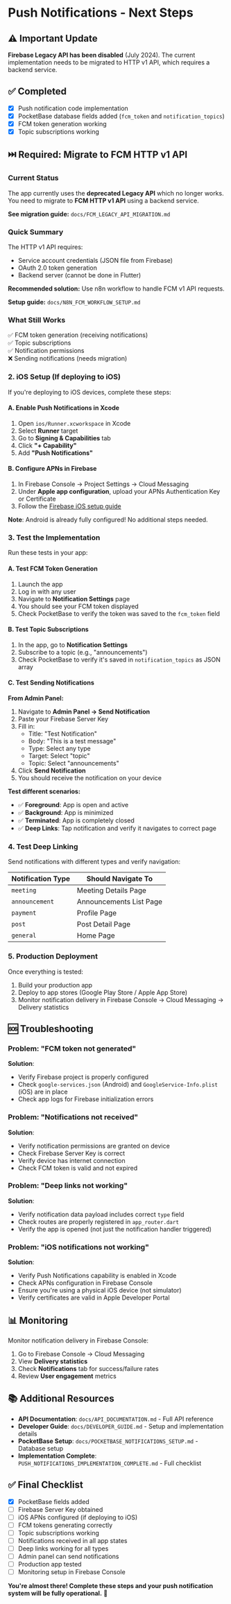 # Push Notifications - Next Steps

## ⚠️ Important Update

**Firebase Legacy API has been disabled** (July 2024). The current implementation needs to be migrated to HTTP v1 API, which requires a backend service.

## ✅ Completed

- [x] Push notification code implementation
- [x] PocketBase database fields added (`fcm_token` and `notification_topics`)
- [x] FCM token generation working
- [x] Topic subscriptions working

## ⏭️ Required: Migrate to FCM HTTP v1 API

### Current Status

The app currently uses the **deprecated Legacy API** which no longer works. You need to migrate to **FCM HTTP v1 API** using a backend service.

**See migration guide:** `docs/FCM_LEGACY_API_MIGRATION.md`

### Quick Summary

The HTTP v1 API requires:

- Service account credentials (JSON file from Firebase)
- OAuth 2.0 token generation
- Backend server (cannot be done in Flutter)

**Recommended solution:** Use n8n workflow to handle FCM v1 API requests.

**Setup guide:** `docs/N8N_FCM_WORKFLOW_SETUP.md`

### What Still Works

✅ FCM token generation (receiving notifications)  
✅ Topic subscriptions  
✅ Notification permissions  
❌ Sending notifications (needs migration)

### 2. iOS Setup (If deploying to iOS)

If you're deploying to iOS devices, complete these steps:

#### A. Enable Push Notifications in Xcode

1. Open `ios/Runner.xcworkspace` in Xcode
2. Select **Runner** target
3. Go to **Signing & Capabilities** tab
4. Click **"+ Capability"**
5. Add **"Push Notifications"**

#### B. Configure APNs in Firebase

1. In Firebase Console → Project Settings → Cloud Messaging
2. Under **Apple app configuration**, upload your APNs Authentication Key or Certificate
3. Follow the [Firebase iOS setup guide](https://firebase.google.com/docs/cloud-messaging/ios/client)

**Note**: Android is already fully configured! No additional steps needed.

### 3. Test the Implementation

Run these tests in your app:

#### A. Test FCM Token Generation

1. Launch the app
2. Log in with any user
3. Navigate to **Notification Settings** page
4. You should see your FCM token displayed
5. Check PocketBase to verify the token was saved to the `fcm_token` field

#### B. Test Topic Subscriptions

1. In the app, go to **Notification Settings**
2. Subscribe to a topic (e.g., "announcements")
3. Check PocketBase to verify it's saved in `notification_topics` as JSON array

#### C. Test Sending Notifications

**From Admin Panel:**

1. Navigate to **Admin Panel → Send Notification**
2. Paste your Firebase Server Key
3. Fill in:
   - Title: "Test Notification"
   - Body: "This is a test message"
   - Type: Select any type
   - Target: Select "topic"
   - Topic: Select "announcements"
4. Click **Send Notification**
5. You should receive the notification on your device

**Test different scenarios:**

- ✅ **Foreground**: App is open and active
- ✅ **Background**: App is minimized
- ✅ **Terminated**: App is completely closed
- ✅ **Deep Links**: Tap notification and verify it navigates to correct page

### 4. Test Deep Linking

Send notifications with different types and verify navigation:

| Notification Type | Should Navigate To      |
| ----------------- | ----------------------- |
| `meeting`         | Meeting Details Page    |
| `announcement`    | Announcements List Page |
| `payment`         | Profile Page            |
| `post`            | Post Detail Page        |
| `general`         | Home Page               |

### 5. Production Deployment

Once everything is tested:

1. Build your production app
2. Deploy to app stores (Google Play Store / Apple App Store)
3. Monitor notification delivery in Firebase Console → Cloud Messaging → Delivery statistics

## 🆘 Troubleshooting

### Problem: "FCM token not generated"

**Solution**:

- Verify Firebase project is properly configured
- Check `google-services.json` (Android) and `GoogleService-Info.plist` (iOS) are in place
- Check app logs for Firebase initialization errors

### Problem: "Notifications not received"

**Solution**:

- Verify notification permissions are granted on device
- Check Firebase Server Key is correct
- Verify device has internet connection
- Check FCM token is valid and not expired

### Problem: "Deep links not working"

**Solution**:

- Verify notification data payload includes correct `type` field
- Check routes are properly registered in `app_router.dart`
- Verify the app is opened (not just the notification handler triggered)

### Problem: "iOS notifications not working"

**Solution**:

- Verify Push Notifications capability is enabled in Xcode
- Check APNs configuration in Firebase Console
- Ensure you're using a physical iOS device (not simulator)
- Verify certificates are valid in Apple Developer Portal

## 📊 Monitoring

Monitor notification delivery in Firebase Console:

1. Go to Firebase Console → Cloud Messaging
2. View **Delivery statistics**
3. Check **Notifications** tab for success/failure rates
4. Review **User engagement** metrics

## 📚 Additional Resources

- **API Documentation**: `docs/API_DOCUMENTATION.md` - Full API reference
- **Developer Guide**: `docs/DEVELOPER_GUIDE.md` - Setup and implementation details
- **PocketBase Setup**: `docs/POCKETBASE_NOTIFICATIONS_SETUP.md` - Database setup
- **Implementation Complete**: `PUSH_NOTIFICATIONS_IMPLEMENTATION_COMPLETE.md` - Full checklist

## ✅ Final Checklist

- [x] PocketBase fields added
- [ ] Firebase Server Key obtained
- [ ] iOS APNs configured (if deploying to iOS)
- [ ] FCM tokens generating correctly
- [ ] Topic subscriptions working
- [ ] Notifications received in all app states
- [ ] Deep links working for all types
- [ ] Admin panel can send notifications
- [ ] Production app tested
- [ ] Monitoring setup in Firebase Console

**You're almost there! Complete these steps and your push notification system will be fully operational.** 🎉

